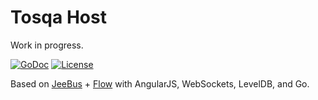 # Tosqa Host

Work in progress.

[![GoDoc][G]][D] [![License][B]][L]

Based on [JeeBus](JB) + [Flow](FW) with AngularJS, WebSockets, LevelDB, and Go.

[G]: https://godoc.org/github.com/tosqa/tosqa-host?status.png
[D]: https://godoc.org/github.com/tosqa/tosqa-host
[B]: http://img.shields.io/badge/license-MIT-brightgreen.svg
[L]: http://opensource.org/licenses/MIT

[JB]: http://redmine.jeelabs.org/projects/housemon/wiki/jeebus
[FW]: http://redmine.jeelabs.org/projects/housemon/wiki/flow
